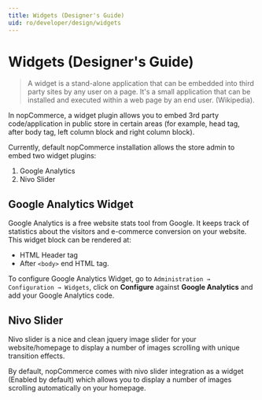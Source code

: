 ```yaml
---
title: Widgets (Designer's Guide)
uid: ro/developer/design/widgets
---
```


# Widgets (Designer's Guide)

> A widget is a stand-alone application that can be embedded into third party sites by any user on a page. It's a small application that can be installed and executed within a web page by an end user. (Wikipedia).

In nopCommerce, a widget plugin allows you to embed 3rd party code/application in public store in certain areas (for example, head tag, after body tag, left column block and right column block).

Currently, default nopCommerce installation allows the store admin to embed two widget plugins:

1. Google Analytics
2. Nivo Slider

## Google Analytics Widget

Google Analytics is a free website stats tool from Google. It keeps track of statistics about the visitors and e-commerce conversion on your website. This widget block can be rendered at:

* HTML Header tag
* After `<body>` end HTML tag.

To configure Google Analytics Widget, go to `Administration → Configuration → Widgets`, click on **Configure** against **Google Analytics** and add your Google Analytics code.

## Nivo Slider

Nivo slider is a nice and clean jquery image slider for your website/homepage to display a number of images scrolling with unique transition effects.

By default, nopCommerce comes with nivo slider integration as a widget (Enabled by default) which allows you to display a number of images scrolling automatically on your homepage.
